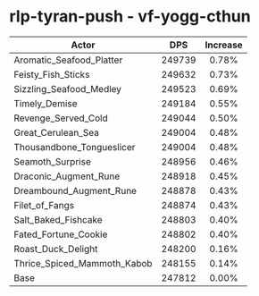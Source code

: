 # rlp-tyran-push - vf-yogg-cthun
| Actor | DPS | Increase |
|---|:---:|:---:|
|Aromatic_Seafood_Platter|249739|0.78%|
|Feisty_Fish_Sticks|249632|0.73%|
|Sizzling_Seafood_Medley|249523|0.69%|
|Timely_Demise|249184|0.55%|
|Revenge_Served_Cold|249044|0.50%|
|Great_Cerulean_Sea|249004|0.48%|
|Thousandbone_Tongueslicer|249004|0.48%|
|Seamoth_Surprise|248956|0.46%|
|Draconic_Augment_Rune|248918|0.45%|
|Dreambound_Augment_Rune|248878|0.43%|
|Filet_of_Fangs|248874|0.43%|
|Salt_Baked_Fishcake|248803|0.40%|
|Fated_Fortune_Cookie|248802|0.40%|
|Roast_Duck_Delight|248200|0.16%|
|Thrice_Spiced_Mammoth_Kabob|248155|0.14%|
|Base|247812|0.00%|
